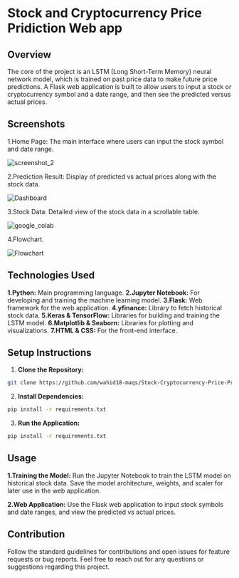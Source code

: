 # Stock and Cryptocurrency Price Pridiction Web app

## Overview
The core of the project is an LSTM (Long Short-Term Memory) neural network model, which is trained on past price data to make future price predictions. A Flask web application is built to allow users to input a stock or cryptocurrency symbol and a date range, and then see the predicted versus actual prices.

## Screenshots

1.Home Page: The main interface where users can input the stock symbol and date range.


![screenshot_2](https://github.com/user-attachments/assets/1dff70f6-5e52-4e07-b97a-7262027699ef)


2.Prediction Result: Display of predicted vs actual prices along with the stock data.

![Dashboard](https://github.com/user-attachments/assets/afe3ead4-2fec-43ca-b663-edc82b1bac6f)


3.Stock Data: Detailed view of the stock data in a scrollable table.

![google_colab](https://github.com/user-attachments/assets/27aef3a4-2bb1-4670-b4e0-31537d370d60)


4.Flowchart.

![Flowchart](https://github.com/user-attachments/assets/d69fbfd4-601e-451a-867a-de7783a2d540)

## Technologies Used
**1.Python:** Main programming language.
**2.Jupyter Notebook:** For developing and training the machine learning model.
**3.Flask:** Web framework for the web application.
**4.yfinance:** Library to fetch historical stock data.
**5.Keras & TensorFlow:** Libraries for building and training the LSTM model.
**6.Matplotlib & Seaborn:** Libraries for plotting and visualizations.
**7.HTML & CSS:** For the front-end interface. 

## Setup Instructions
1. **Clone the Repository:**
```bash
git clone https://github.com/wahid18-maqs/Stock-Cryptocurrency-Price-Pridiction.git
```

2. **Install Dependencies:**
```bash
pip install -r requirements.txt
```

3. **Run the Application:**
```bash
pip install -r requirements.txt
```
## Usage

**1.Training the Model:**
     Run the Jupyter Notebook to train the LSTM model on historical stock data. Save the model architecture, weights, and scaler for later use in the web application.

**2.Web Application:**
    Use the Flask web application to input stock symbols and date ranges, and view the predicted vs actual prices.

## Contribution
Follow the standard guidelines for contributions and open issues for feature requests or bug reports.
Feel free to reach out for any questions or suggestions regarding this project.
  

